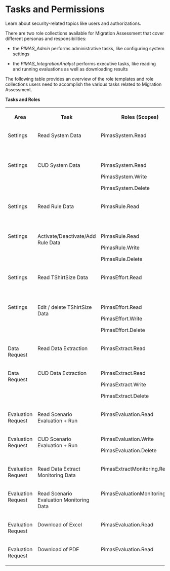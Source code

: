 <!-- loio2714db1701114de4ab5ffd1bebd0c4de -->

# Tasks and Permissions

Learn about security-related topics like users and authorizations.



There are two role collections available for Migration Assessment that cover different personas and responsibilities:

-   the *PIMAS\_Admin* performs administrative tasks, like configuring system settings

-   the *PIMAS\_IntegrationAnalyst* performs executive tasks, like reading and running evaluations as well as downloading results


The following table provides an overview of the role templates and role collections users need to accomplish the various tasks related to Migration Assessment.

**Tasks and Roles**


<table>
<tr>
<th valign="top">

Area

</th>
<th valign="top">

Task

</th>
<th valign="top">

Roles \(Scopes\)

</th>
<th valign="top">

Role Template

</th>
<th valign="top">

Role Collection

</th>
</tr>
<tr>
<td valign="top">

Settings

</td>
<td valign="top">

Read System Data

</td>
<td valign="top">

PimasSystem.Read

</td>
<td valign="top">

PimasSystemRead

</td>
<td valign="top">

PIMAS\_Admin

PIMAS\_IntegrationAnalyst

</td>
</tr>
<tr>
<td valign="top">

Settings

</td>
<td valign="top">

CUD System Data

</td>
<td valign="top">

PimasSystem.Read

PimasSystem.Write

PimasSystem.Delete

</td>
<td valign="top">

PimasSystemWrite

</td>
<td valign="top">

PIMAS\_Admin

</td>
</tr>
<tr>
<td valign="top">

Settings

</td>
<td valign="top">

Read Rule Data

</td>
<td valign="top">

PimasRule.Read

</td>
<td valign="top">

PimasRuleRead

</td>
<td valign="top">

PIMAS\_Admin

PIMAS\_IntegrationAnalyst

</td>
</tr>
<tr>
<td valign="top">

Settings

</td>
<td valign="top">

Activate/Deactivate/Add Rule Data

</td>
<td valign="top">

PimasRule.Read

PimasRule.Write

PimasRule.Delete

</td>
<td valign="top">

PimasRuleWrite

</td>
<td valign="top">

PIMAS\_Admin

</td>
</tr>
<tr>
<td valign="top">

Settings

</td>
<td valign="top">

Read TShirtSize Data

</td>
<td valign="top">

PimasEffort.Read

</td>
<td valign="top">

PimasEffortRead

</td>
<td valign="top">

PIMAS\_Admin

PIMAS\_IntegrationAnalyst

</td>
</tr>
<tr>
<td valign="top">

Settings

</td>
<td valign="top">

Edit / delete TShirtSize Data

</td>
<td valign="top">

PimasEffort.Read

PimasEffort.Write

PimasEffort.Delete

</td>
<td valign="top">

PimasEffortWrite

</td>
<td valign="top">

PIMAS\_Admin

</td>
</tr>
<tr>
<td valign="top">

Data Request

</td>
<td valign="top">

Read Data Extraction

</td>
<td valign="top">

PimasExtract.Read

</td>
<td valign="top">

PimasExtractRead

</td>
<td valign="top">

PIMAS\_IntegrationAnalyst

</td>
</tr>
<tr>
<td valign="top">

Data Request

</td>
<td valign="top">

CUD Data Extraction

</td>
<td valign="top">

PimasExtract.Read

PimasExtract.Write

PimasExtract.Delete

</td>
<td valign="top">

PimasExtractWrite

</td>
<td valign="top">

PIMAS\_IntegrationAnalyst

</td>
</tr>
<tr>
<td valign="top">

Evaluation Request

</td>
<td valign="top">

Read Scenario Evaluation + Run

</td>
<td valign="top">

PimasEvaluation.Read

</td>
<td valign="top">

PimasEvaluationRead

</td>
<td valign="top">

PIMAS\_IntegrationAnalyst

</td>
</tr>
<tr>
<td valign="top">

Evaluation Request

</td>
<td valign="top">

CUD Scenario Evaluation + Run

</td>
<td valign="top">

PimasEvaluation.Write

PimasEvaluation.Delete

</td>
<td valign="top">

PimasEvaluationWrite

</td>
<td valign="top">

PIMAS\_IntegrationAnalyst

</td>
</tr>
<tr>
<td valign="top">

Evaluation Request

</td>
<td valign="top">

Read Data Extract Monitoring Data

</td>
<td valign="top">

PimasExtractMonitoring.Read

</td>
<td valign="top">

PimasExtractRead

</td>
<td valign="top">

PIMAS\_IntegrationAnalyst

</td>
</tr>
<tr>
<td valign="top">

Evaluation Request

</td>
<td valign="top">

Read Scenario Evaluation Monitoring Data

</td>
<td valign="top">

PimasEvaluationMonitoring.Read

</td>
<td valign="top">

PimasEvaluationRead

</td>
<td valign="top">

PIMAS\_IntegrationAnalyst

</td>
</tr>
<tr>
<td valign="top">

Evaluation Request

</td>
<td valign="top">

Download of Excel

</td>
<td valign="top">

PimasEvaluation.Read

</td>
<td valign="top">

PimasEvaluationRead

</td>
<td valign="top">

PIMAS\_IntegrationAnalyst

</td>
</tr>
<tr>
<td valign="top">

Evaluation Request

</td>
<td valign="top">

Download of PDF

</td>
<td valign="top">

PimasEvaluation.Read

</td>
<td valign="top">

PimasEvaluationRead

</td>
<td valign="top">

PIMAS\_IntegrationAnalyst

</td>
</tr>
</table>

